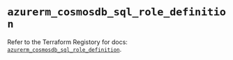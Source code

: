 # `azurerm_cosmosdb_sql_role_definition`

Refer to the Terraform Registory for docs: [`azurerm_cosmosdb_sql_role_definition`](https://www.terraform.io/docs/providers/azurerm/r/cosmosdb_sql_role_definition).
